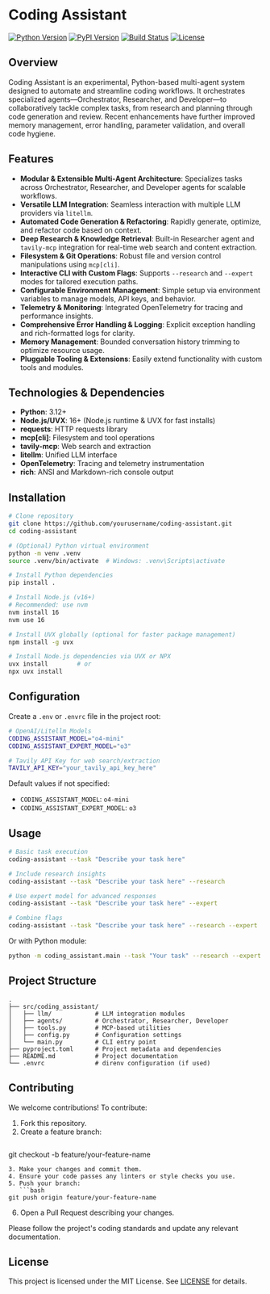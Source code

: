 # Coding Assistant

[![Python Version](https://img.shields.io/badge/python-3.12%2B-blue.svg)](https://www.python.org/)
[![PyPI Version](https://img.shields.io/pypi/v/coding-assistant)](https://pypi.org/project/coding-assistant)
[![Build Status](https://img.shields.io/github/actions/workflow/status/yourusername/coding-assistant/ci.yml?branch=main)](https://github.com/yourusername/coding-assistant/actions)
[![License](https://img.shields.io/badge/license-MIT-green.svg)](LICENSE)

## Overview

Coding Assistant is an experimental, Python-based multi-agent system designed to automate and streamline coding workflows. It orchestrates specialized agents—Orchestrator, Researcher, and Developer—to collaboratively tackle complex tasks, from research and planning through code generation and review. Recent enhancements have further improved memory management, error handling, parameter validation, and overall code hygiene.

## Features

- **Modular & Extensible Multi-Agent Architecture**: Specializes tasks across Orchestrator, Researcher, and Developer agents for scalable workflows.
- **Versatile LLM Integration**: Seamless interaction with multiple LLM providers via `litellm`.
- **Automated Code Generation & Refactoring**: Rapidly generate, optimize, and refactor code based on context.
- **Deep Research & Knowledge Retrieval**: Built-in Researcher agent and `tavily-mcp` integration for real-time web search and content extraction.
- **Filesystem & Git Operations**: Robust file and version control manipulations using `mcp[cli]`.
- **Interactive CLI with Custom Flags**: Supports `--research` and `--expert` modes for tailored execution paths.
- **Configurable Environment Management**: Simple setup via environment variables to manage models, API keys, and behavior.
- **Telemetry & Monitoring**: Integrated OpenTelemetry for tracing and performance insights.
- **Comprehensive Error Handling & Logging**: Explicit exception handling and rich-formatted logs for clarity.
- **Memory Management**: Bounded conversation history trimming to optimize resource usage.
- **Pluggable Tooling & Extensions**: Easily extend functionality with custom tools and modules.

## Technologies & Dependencies

- **Python**: 3.12+
- **Node.js/UVX**: 16+ (Node.js runtime & UVX for fast installs)
- **requests**: HTTP requests library
- **mcp[cli]**: Filesystem and tool operations
- **tavily-mcp**: Web search and extraction
- **litellm**: Unified LLM interface
- **OpenTelemetry**: Tracing and telemetry instrumentation
- **rich**: ANSI and Markdown-rich console output

## Installation

```bash
# Clone repository
git clone https://github.com/yourusername/coding-assistant.git
cd coding-assistant

# (Optional) Python virtual environment
python -m venv .venv
source .venv/bin/activate  # Windows: .venv\Scripts\activate

# Install Python dependencies
pip install .

# Install Node.js (v16+)
# Recommended: use nvm
nvm install 16
nvm use 16

# Install UVX globally (optional for faster package management)
npm install -g uvx

# Install Node.js dependencies via UVX or NPX
uvx install        # or
npx uvx install
```

## Configuration

Create a `.env` or `.envrc` file in the project root:

```bash
# OpenAI/Litellm Models
CODING_ASSISTANT_MODEL="o4-mini"
CODING_ASSISTANT_EXPERT_MODEL="o3"

# Tavily API Key for web search/extraction
TAVILY_API_KEY="your_tavily_api_key_here"
```

Default values if not specified:

- `CODING_ASSISTANT_MODEL`: `o4-mini`
- `CODING_ASSISTANT_EXPERT_MODEL`: `o3`

## Usage

```bash
# Basic task execution
coding-assistant --task "Describe your task here"

# Include research insights
coding-assistant --task "Describe your task here" --research

# Use expert model for advanced responses
coding-assistant --task "Describe your task here" --expert

# Combine flags
coding-assistant --task "Describe your task here" --research --expert
```

Or with Python module:

```bash
python -m coding_assistant.main --task "Your task" --research --expert
```

## Project Structure

```
.
├── src/coding_assistant/
│   ├── llm/            # LLM integration modules
│   ├── agents/         # Orchestrator, Researcher, Developer
│   ├── tools.py        # MCP-based utilities
│   ├── config.py       # Configuration settings
│   └── main.py         # CLI entry point
├── pyproject.toml      # Project metadata and dependencies
├── README.md           # Project documentation
└── .envrc              # direnv configuration (if used)
```

## Contributing

We welcome contributions! To contribute:

1. Fork this repository.
2. Create a feature branch:
   ```bash
git checkout -b feature/your-feature-name
```  
3. Make your changes and commit them.
4. Ensure your code passes any linters or style checks you use.
5. Push your branch:
   ```bash
git push origin feature/your-feature-name
```  
6. Open a Pull Request describing your changes.

Please follow the project's coding standards and update any relevant documentation.

## License

This project is licensed under the MIT License. See [LICENSE](LICENSE) for details.
